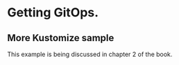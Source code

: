 # Getting GitOps. 
## More Kustomize sample
This example is being discussed in chapter 2 of the book.